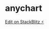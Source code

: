 # anychart

[Edit on StackBlitz ⚡️](https://stackblitz.com/edit/angular-anychart-containter-test-hapbsg)